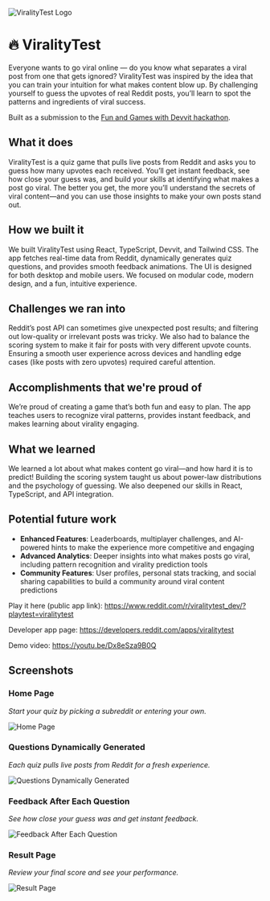 ![ViralityTest Logo](https://i.ibb.co/fVNMnMLL/logo.png)

# 🔥 ViralityTest

Everyone wants to go viral online — do you know what separates a viral post from one that gets ignored? ViralityTest was inspired by the idea that you can train your intuition for what makes content blow up. By challenging yourself to guess the upvotes of real Reddit posts, you’ll learn to spot the patterns and ingredients of viral success.

Built as a submission to the <a href="https://redditfunandgames.devpost.com/">Fun and Games with Devvit hackathon</a>.

## What it does
ViralityTest is a quiz game that pulls live posts from Reddit and asks you to guess how many upvotes each received. You’ll get instant feedback, see how close your guess was, and build your skills at identifying what makes a post go viral. The better you get, the more you’ll understand the secrets of viral content—and you can use those insights to make your own posts stand out.

## How we built it
We built ViralityTest using React, TypeScript, Devvit, and Tailwind CSS. The app fetches real-time data from Reddit, dynamically generates quiz questions, and provides smooth feedback animations. The UI is designed for both desktop and mobile users. We focused on modular code, modern design, and a fun, intuitive experience.

## Challenges we ran into
Reddit’s post API can sometimes give unexpected post results; and filtering out low-quality or irrelevant posts was tricky. We also had to balance the scoring system to make it fair for posts with very different upvote counts. Ensuring a smooth user experience across devices and handling edge cases (like posts with zero upvotes) required careful attention.

## Accomplishments that we're proud of
We’re proud of creating a game that’s both fun and easy to plan. The app teaches users to recognize viral patterns, provides instant feedback, and makes learning about virality engaging.

## What we learned
We learned a lot about what makes content go viral—and how hard it is to predict! Building the scoring system taught us about power-law distributions and the psychology of guessing. We also deepened our skills in React, TypeScript, and API integration.

## Potential future work
- **Enhanced Features**: Leaderboards, multiplayer challenges, and AI-powered hints to make the experience more competitive and engaging
- **Advanced Analytics**: Deeper insights into what makes posts go viral, including pattern recognition and virality prediction tools
- **Community Features**: User profiles, personal stats tracking, and social sharing capabilities to build a community around viral content predictions


Play it here (public app link): https://www.reddit.com/r/viralitytest_dev/?playtest=viralitytest

Developer app page: https://developers.reddit.com/apps/viralitytest

Demo video: https://youtu.be/Dx8eSza9B0Q

## Screenshots

### Home Page
*Start your quiz by picking a subreddit or entering your own.*

![Home Page](img/home_page.png)

### Questions Dynamically Generated
*Each quiz pulls live posts from Reddit for a fresh experience.*

![Questions Dynamically Generated](img/questions_dynamically_generated.png)

### Feedback After Each Question
*See how close your guess was and get instant feedback.*

![Feedback After Each Question](img/feedback_after_each_question.png)

### Result Page
*Review your final score and see your performance.*

![Result Page](img/result_page.png)

